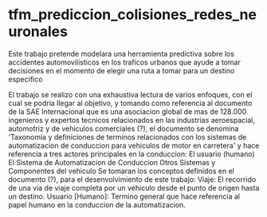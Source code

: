 # tfm_prediccion_colisiones_redes_neuronales
Este trabajo pretende modelara una herramienta predictiva sobre los accidentes automovilisticos en los traficos urbanos que ayude a tomar decisiones en el momento de elegir una ruta a tomar para un destino especifico

El trabajo se realizo con una exhaustiva lectura de varios enfoques, con el cual se podria llegar al objetivo, y tomando como referencia al documento de la SAE Internacional que es una
asociacion global de mas de 128.000 ingenieros y expertos tecnicos relacionados en las industrias aeroespacial, automotriz y de vehiculos comerciales (?), el documento se denomina 'Taxonomia
y definiciones de terminos relacionados con los sistemas de automatizacion de conduccion para vehiculos de motor en carretera' y hace referencia a tres actores principales en la conduccion:
El usuario (humano)
El Sistema de Automatizacion de Conduccion
Otros Sistemas y Componentes del vehiculo 
Se tomaran los conceptos definidos en el documento (?), para el desenvolvimiento de este trabajo:
Viaje: El recorrido de una via de viaje completa por un vehiculo desde el punto de origen hasta un destino.
Usuario [Humano]: Termino general que hace referencia al papel humano en la conduccion de la automatizacion.
